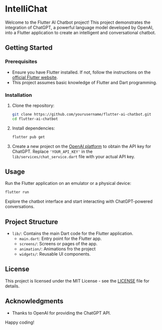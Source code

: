 # IntelliChat

Welcome to the Flutter AI Chatbot project! This project demonstrates the integration of ChatGPT, a powerful language model developed by OpenAI, into a Flutter application to create an intelligent and conversational chatbot.

## Getting Started

### Prerequisites

- Ensure you have Flutter installed. If not, follow the instructions on the [official Flutter website](https://flutter.dev/docs/get-started/install).
- This project assumes basic knowledge of Flutter and Dart programming.

### Installation

1. Clone the repository:

   ```bash
   git clone https://github.com/yourusername/flutter-ai-chatbot.git
   cd flutter-ai-chatbot
   ```

2. Install dependencies:

   ```bash
   flutter pub get
   ```

3. Create a new project on the [OpenAI platform](https://beta.openai.com/signup/) to obtain the API key for ChatGPT. Replace `'YOUR_API_KEY'` in the `lib/services/chat_service.dart` file with your actual API key.

## Usage

Run the Flutter application on an emulator or a physical device:

```bash
flutter run
```

Explore the chatbot interface and start interacting with ChatGPT-powered conversations.

## Project Structure

- `lib/`: Contains the main Dart code for the Flutter application.
  - `main.dart`: Entry point for the Flutter app.
  - `screens/`: Screens or pages of the app.
  - `animation/`: Animations fro the project
  - `widgets/`: Reusable UI components.


## License

This project is licensed under the MIT License - see the [LICENSE](LICENSE) file for details.

## Acknowledgments

- Thanks to OpenAI for providing the ChatGPT API.

Happy coding!

